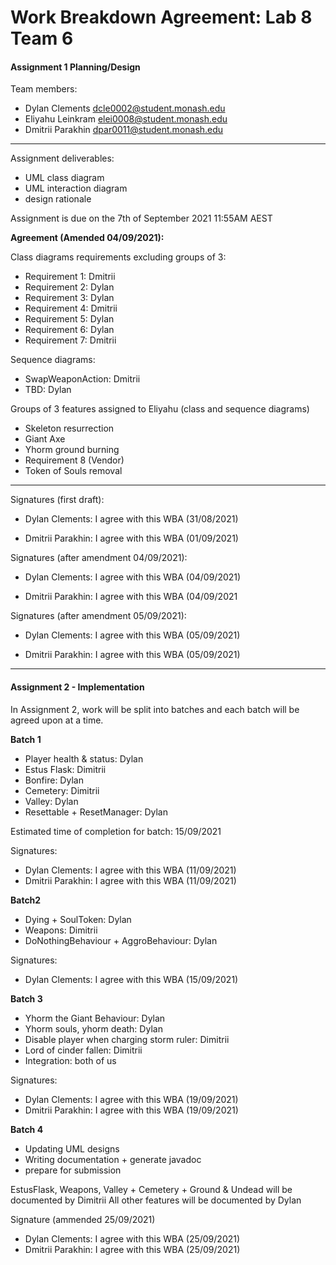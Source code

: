 # Work Breakdown Agreement: Lab 8 Team 6
#### Assignment 1 Planning/Design

Team members:
- Dylan Clements dcle0002@student.monash.edu
- Eliyahu Leinkram elei0008@student.monash.edu
- Dmitrii Parakhin dpar0011@student.monash.edu

---

Assignment deliverables:
- UML class diagram
- UML interaction diagram 
- design rationale 

Assignment is due on the 7th of September 2021 11:55AM AEST

**Agreement (Amended 04/09/2021):**<br>

Class diagrams requirements excluding groups of 3:
- Requirement 1: Dmitrii
- Requirement 2: Dylan
- Requirement 3: Dylan
- Requirement 4: Dmitrii
- Requirement 5: Dylan
- Requirement 6: Dylan
- Requirement 7: Dmitrii


Sequence diagrams:
- SwapWeaponAction: Dmitrii
- TBD: Dylan


Groups of 3 features assigned to Eliyahu (class and sequence diagrams)
- Skeleton resurrection
- Giant Axe
- Yhorm ground burning
- Requirement 8 (Vendor)
- Token of Souls removal 

---

Signatures (first draft):

- Dylan Clements: I agree with this WBA (31/08/2021)

- Dmitrii Parakhin: I agree with this WBA (01/09/2021)


Signatures (after amendment 04/09/2021):

- Dylan Clements: I agree with this WBA (04/09/2021)

- Dmitrii Parakhin: I agree with this WBA (04/09/2021


Signatures (after amendment 05/09/2021):

- Dylan Clements: I agree with this WBA (05/09/2021)

- Dmitrii Parakhin: I agree with this WBA (05/09/2021)
---

#### Assignment 2 - Implementation

In Assignment 2, work will be split into batches and each batch will be agreed 
upon at a time.

**Batch 1**
- Player health & status: Dylan
- Estus Flask: Dimitrii
- Bonfire: Dylan
- Cemetery: Dimitrii
- Valley: Dylan
- Resettable + ResetManager: Dylan

Estimated time of completion for batch: 15/09/2021

Signatures:
- Dylan Clements: I agree with this WBA (11/09/2021)
- Dmitrii Parakhin: I agree with this WBA (11/09/2021)


**Batch2**
- Dying + SoulToken: Dylan
- Weapons: Dimitrii
- DoNothingBehaviour + AggroBehaviour: Dylan

Signatures:
- Dylan Clements: I agree with this WBA (15/09/2021)


**Batch 3**
- Yhorm the Giant Behaviour: Dylan
- Yhorm souls, yhorm death: Dylan
- Disable player when charging storm ruler: Dimitrii
- Lord of cinder fallen: Dimitrii
- Integration: both of us

Signatures:
- Dylan Clements: I agree with this WBA (19/09/2021)
- Dmitrii Parakhin: I agree with this WBA (19/09/2021)


**Batch 4**
- Updating UML designs
- Writing documentation + generate javadoc
- prepare for submission

EstusFlask, Weapons, Valley + Cemetery + Ground & Undead will be documented by Dimitrii
All other features will be documented by Dylan

Signature (ammended 25/09/2021)
- Dylan Clements: I agree with this WBA (25/09/2021)
- Dmitrii Parakhin: I agree with this WBA (25/09/2021)


